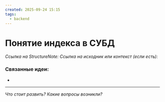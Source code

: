 ```yaml
---
created: 2025-09-24 15:15
tags:
  - backend
---
```

# Понятие индекса в СУБД
*Ссылка на StructureNote:*
*Ссылка на исходник или контекст (если есть):* 

### Связанные идеи:
*   
---

*Что стоит развить? Какие вопросы возникли?*